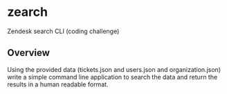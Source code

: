 # zearch
Zendesk search CLI (coding challenge)

## Overview

Using the provided data (tickets.json and users.json and organization.json) write a simple command line application to search the data and return the results in a human readable format.

